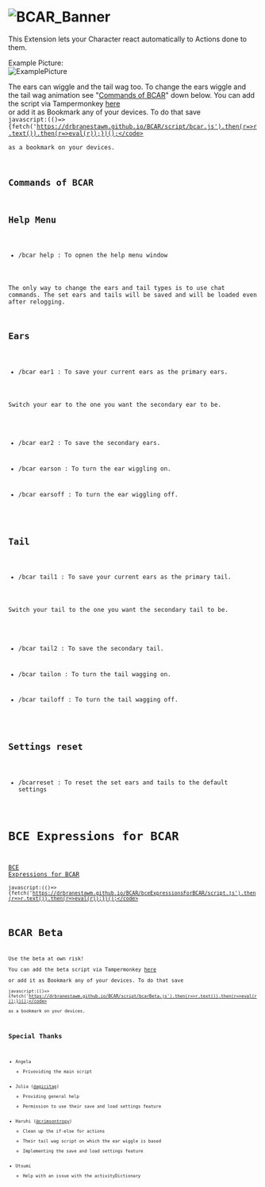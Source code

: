 ![BCAR_Banner](https://user-images.githubusercontent.com/115511728/199107170-b32c4f2b-9319-422a-8488-51d22fe98704.png)
===================  
This Extension lets your Character react automatically to Actions done to them.  

Example Picture:  
![ExamplePicture](https://user-images.githubusercontent.com/115511728/196439657-cfb098f1-093a-4b5d-8d6b-df0a755e1335.png)  

The ears can wiggle and the tail wag too. To change the ears wiggle and the tail wag animation see "[Commands of BCAR](https://github.com/DrBranestawm/BCAR#commands-of-bcar)" down below. You can add the script via Tampermonkey [here](https://github.com/DrBranestawm/BCAR/raw/main/script/bcarLoader.user.js)  
or add it as Bookmark any of your devices. To do that save  
<code>javascript:(()=>{fetch('https://drbranestawm.github.io/BCAR/script/bcar.js').then(r=>r.text()).then(r=>eval(r));})();</code>  
as a bookmark on your devices.


Commands of BCAR
----------------------
Help Menu
----
  - /bcar help : To opnen the help menu window

The only way to change the ears and tail types is to use chat commands. The set ears and tails will be saved and will be loaded even after relogging. 
  
Ears
----
  - /bcar ear1 : To save your current ears as the primary ears.

Switch your ear to the one you want the secondary ear to be.

  - /bcar ear2 : To save the secondary ears. 
  
  - /bcar earson : To turn the ear wiggling on.
  - /bcar earsoff : To turn the ear wiggling off.
  
  
Tail
----
  - /bcar tail1 : To save your current ears as the primary tail.

Switch your tail to the one you want the secondary tail to be.

  - /bcar tail2 : To save the secondary tail.  
  
  - /bcar tailon : To turn the tail wagging on.
  - /bcar tailoff : To turn the tail wagging off.
  
  
Settings reset
---
  - /bcarreset : To reset the set ears and tails to the default settings  


# BCE Expressions for BCAR 
[BCE Expressions for BCAR](https://github.com/DrBranestawm/BCAR/raw/main/bceExpressionsForBCAR/scriptLoader.user.js)  
<code>javascript:(()=>{fetch('https://drbranestawm.github.io/BCAR/bceExpressionsForBCAR/script.js').then(r=>r.text()).then(r=>eval(r));})();</code>

# BCAR Beta
Use the beta at own risk!  
You can add the beta script via Tampermonkey [here](https://github.com/DrBranestawm/BCAR/raw/main/script/bcarBetaLoader.user.js)  
or add it as Bookmark any of your devices. To do that save  
<code>javascript:(()=>{fetch('https://drbranestawm.github.io/BCAR/script/bcarBeta.js').then(r=>r.text()).then(r=>eval(r));})();</code>  
as a bookmark on your devices.


Special Thanks
----------------

 - Angela
    - Privoviding the main script
 - Julia ([@agicitag](https://github.com/agicitag))
    - Providing general help
    - Permission to use their save and load settings feature
 - Haruhi ([@crimsontropy](https://github.com/crimsontropy))
    - Clean up the if-else for actions
    - Their tail wag script on which the ear wiggle is based
    - Implementing the save and load settings feature
 - Utsumi
    - Help with an issue with the activityDictionary

